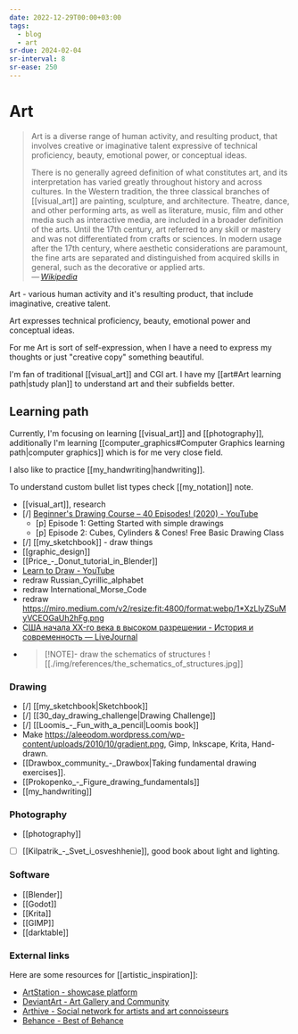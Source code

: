 ```yaml
---
date: 2022-12-29T00:00+03:00
tags:
  - blog
  - art
sr-due: 2024-02-04
sr-interval: 8
sr-ease: 250
---
```


# Art

> Art is a diverse range of human activity, and resulting product, that involves
> creative or imaginative talent expressive of technical proficiency, beauty,
> emotional power, or conceptual ideas.
>
> There is no generally agreed definition of what constitutes art, and its
> interpretation has varied greatly throughout history and across cultures. In
> the Western tradition, the three classical branches of [[visual_art]] are
> painting, sculpture, and architecture. Theatre, dance, and other performing
> arts, as well as literature, music, film and other media such as interactive
> media, are included in a broader definition of the arts. Until the 17th
> century, art referred to any skill or mastery and was not differentiated from
> crafts or sciences. In modern usage after the 17th century, where aesthetic
> considerations are paramount, the fine arts are separated and distinguished
> from acquired skills in general, such as the decorative or applied arts.\
> — <cite>[Wikipedia](https://en.wikipedia.org/wiki/Art)</cite>

Art - various human activity and it's resulting product, that include
imaginative, creative talent.

Art expresses technical proficiency, beauty, emotional power and conceptual
ideas.

For me Art is sort of self-expression, when I have a need to express my thoughts
or just "creative copy" something beautiful.

I'm fan of traditional [[visual_art]] and CGI art. I have my
[[art#Art learning path|study plan]] to understand art and their subfields
better.

## Learning path

Currently, I'm focusing on learning [[visual_art]] and [[photography]],
additionally I'm learning
[[computer_graphics#Computer Graphics learning path|computer graphics]] which is
for me very close field.

I also like to practice [[my_handwriting|handwriting]].

To understand custom bullet list types check [[my_notation]] note.

- [[visual_art]], research
- [/] [Beginner's Drawing Course – 40 Episodes! (2020) - YouTube](https://www.youtube.com/playlist?list=PLdIDMj3VSgBfRYygdixt6Msj2c5K8Kmfg)
  - [p] Episode 1: Getting Started with simple drawings
  - [p] Episode 2: Cubes, Cylinders & Cones! Free Basic Drawing Class
- [/] [[my_sketchbook]] - draw things
- [[graphic_design]]
- [[Price_-_Donut_tutorial_in_Blender]]
- [Learn to Draw - YouTube](https://www.youtube.com/playlist?list=PL1HIh25sbqZnkA1T09UtVHoyjYaMJuK0a)
- redraw Russian_Cyrillic_alphabet
- redraw International_Morse_Code
- redraw https://miro.medium.com/v2/resize:fit:4800/format:webp/1*XzLlyZSuMyVCEOGaUh2hFg.png
- [США начала XX-го века в высоком разрешении - История и современность — LiveJournal](https://visualhistory.livejournal.com/456619.html)
- > [!NOTE]- draw the schematics of structures
  > ![[./img/references/the_schematics_of_structures.jpg]]

### Drawing

- [/] [[my_sketchbook|Sketchbook]]
- [/] [[30_day_drawing_challenge|Drawing Challenge]]
- [/] [[Loomis_-_Fun_with_a_pencil|Loomis book]]
- Make https://aleeodom.wordpress.com/wp-content/uploads/2010/10/gradient.png,
  Gimp, Inkscape, Krita, Hand-drawn.
- [[Drawbox_community_-_Drawbox|Taking fundamental drawing exercises]].
- [[Prokopenko_-_Figure_drawing_fundamentals]]
- [[my_handwriting]]

### Photography

- [[photography]]
- [ ] [[Kilpatrik_-_Svet_i_osveshhenie]], good book about light and lighting.

### Software

- [[Blender]]
- [[Godot]]
- [[Krita]]
- [[GIMP]]
- [[darktable]]

### External links

Here are some resources for [[artistic_inspiration]]:

- [ArtStation - showcase platform](https://www.artstation.com/)
- [DeviantArt - Art Gallery and Community](https://www.deviantart.com/)
- [Arthive - Social network for artists and art connoisseurs](https://arthive.com/)
- [Behance - Best of Behance](https://www.behance.net/)
